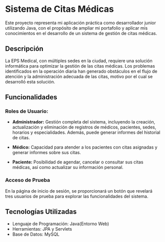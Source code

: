 # Sistema de Citas Médicas

Este proyecto representa mi aplicación práctica como desarrollador junior utilizando Java, con el propósito de ampliar mi portafolio y aplicar mis conocimientos en el desarrollo de un sistema de gestión de citas médicas.

## Descripción

La EPS Medical, con múltiples sedes en la ciudad, requiere una solución informática para optimizar la gestión de las citas médicas. Los problemas identificados en la operación diaria han generado obstáculos en el flujo de atención y la administración adecuada de las citas, motivo por el cual se desarrolló esta solución.

## Funcionalidades

### Roles de Usuario:

- **Administrador:** Gestión completa del sistema, incluyendo la creación, actualización y eliminación de registros de médicos, pacientes, sedes, horarios y especialidades. Además, puede generar informes del historial de citas.
  
- **Médico:** Capacidad para atender a los pacientes con citas asignadas y generar informes sobre sus citas.
  
- **Paciente:** Posibilidad de agendar, cancelar o consultar sus citas médicas, así como actualizar su información personal.

### Acceso de Prueba

En la página de inicio de sesión, se proporcionará un botón que revelará tres usuarios de prueba para explorar las funcionalidades del sistema.

## Tecnologías Utilizadas

- Lenguaje de Programación: Java(Entorno Web)
- Herramientas: JPA y Servlets
- Base de Datos: MySQL
